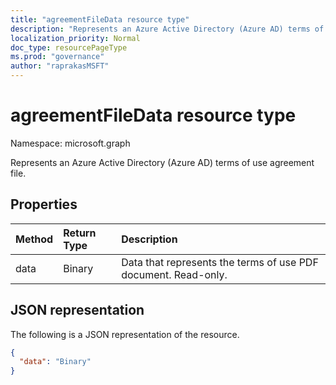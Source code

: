 ```yaml
---
title: "agreementFileData resource type"
description: "Represents an Azure Active Directory (Azure AD) terms of use agreement file."
localization_priority: Normal
doc_type: resourcePageType
ms.prod: "governance"
author: "raprakasMSFT"
---
```


# agreementFileData resource type

Namespace: microsoft.graph

Represents an Azure Active Directory (Azure AD) terms of use agreement file.

## Properties
| Method       | Return Type | Description |
|:-------------|:------------|:------------|
|data|Binary|Data that represents the terms of use PDF document. Read-only.|

## JSON representation

The following is a JSON representation of the resource.

<!-- {
  "blockType": "resource",
  "optionalProperties": [

  ],
  "@odata.type": "microsoft.graph.agreementFileData"
}-->

```json
{
  "data": "Binary"
}

```

<!-- uuid: 8fcb5dbc-d5aa-4681-8e31-b001d5168d79
2015-10-25 14:57:30 UTC -->
<!--
{
  "type": "#page.annotation",
  "description": "agreementFileData resource",
  "keywords": "",
  "section": "documentation",
  "tocPath": "",
  "suppressions": []
}
-->



